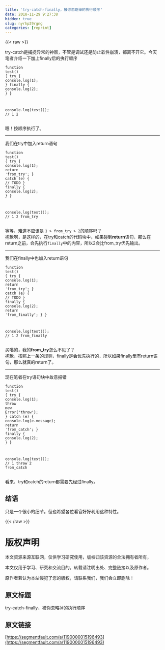```yaml
---
title: 'try-catch-finally，被你忽略掉的执行顺序' 
date: 2018-11-29 9:27:38
hidden: true
slug: nyrhp29rgng
categories: [reprint]
---
```


{{< raw >}}

                    
<p>try-catch&#x662F;&#x6355;&#x6349;&#x5F02;&#x5E38;&#x7684;&#x795E;&#x5668;&#xFF0C;&#x4E0D;&#x7BA1;&#x662F;&#x8C03;&#x8BD5;&#x8FD8;&#x662F;&#x9632;&#x6B62;&#x8F6F;&#x4EF6;&#x5D29;&#x6E83;&#xFF0C;&#x90FD;&#x79BB;&#x4E0D;&#x5F00;&#x5B83;&#x3002;&#x4ECA;&#x5929;&#x7B14;&#x8005;&#x4ECB;&#x7ECD;&#x4E00;&#x4E0B;&#x52A0;&#x4E0A;finally&#x540E;&#x7684;&#x6267;&#x884C;&#x987A;&#x5E8F;</p>
<div class="widget-codetool" style="display:none;">
      <div class="widget-codetool--inner">
      <span class="selectCode code-tool" data-toggle="tooltip" data-placement="top" title="" data-original-title="&#x5168;&#x9009;"></span>
      <span type="button" class="copyCode code-tool" data-toggle="tooltip" data-placement="top" data-clipboard-text="function test() {
  try {
    console.log(1);
  } finally {
    console.log(2);
  }
}

console.log(test()); // 1 2" title="" data-original-title="&#x590D;&#x5236;"></span>
      <span type="button" class="saveToNote code-tool" data-toggle="tooltip" data-placement="top" title="" data-original-title="&#x653E;&#x8FDB;&#x7B14;&#x8BB0;"></span>
      </div>
      </div><pre class="javascript hljs"><code class="js"><span class="hljs-function"><span class="hljs-keyword">function</span> <span class="hljs-title">test</span>(<span class="hljs-params"></span>) </span>{
  <span class="hljs-keyword">try</span> {
    <span class="hljs-built_in">console</span>.log(<span class="hljs-number">1</span>);
  } <span class="hljs-keyword">finally</span> {
    <span class="hljs-built_in">console</span>.log(<span class="hljs-number">2</span>);
  }
}

<span class="hljs-built_in">console</span>.log(test()); <span class="hljs-comment">// 1 2</span></code></pre>
<p>&#x55EF;&#xFF01;&#x6309;&#x987A;&#x5E8F;&#x6267;&#x884C;&#x4E86;&#x3002;</p>
<hr>
<p>&#x6211;&#x4EEC;&#x5728;try&#x4E2D;&#x52A0;&#x5165;return&#x8BED;&#x53E5;</p>
<div class="widget-codetool" style="display:none;">
      <div class="widget-codetool--inner">
      <span class="selectCode code-tool" data-toggle="tooltip" data-placement="top" title="" data-original-title="&#x5168;&#x9009;"></span>
      <span type="button" class="copyCode code-tool" data-toggle="tooltip" data-placement="top" data-clipboard-text="function test() {
  try {
    console.log(1);
    return &apos;from_try&apos;;
  } catch (e) {
    // TODO
  } finally {
    console.log(2);
  }
}

console.log(test()); // 1 2 from_try" title="" data-original-title="&#x590D;&#x5236;"></span>
      <span type="button" class="saveToNote code-tool" data-toggle="tooltip" data-placement="top" title="" data-original-title="&#x653E;&#x8FDB;&#x7B14;&#x8BB0;"></span>
      </div>
      </div><pre class="javascript hljs"><code class="js"><span class="hljs-function"><span class="hljs-keyword">function</span> <span class="hljs-title">test</span>(<span class="hljs-params"></span>) </span>{
  <span class="hljs-keyword">try</span> {
    <span class="hljs-built_in">console</span>.log(<span class="hljs-number">1</span>);
    <span class="hljs-keyword">return</span> <span class="hljs-string">&apos;from_try&apos;</span>;
  } <span class="hljs-keyword">catch</span> (e) {
    <span class="hljs-comment">// TODO</span>
  } <span class="hljs-keyword">finally</span> {
    <span class="hljs-built_in">console</span>.log(<span class="hljs-number">2</span>);
  }
}

<span class="hljs-built_in">console</span>.log(test()); <span class="hljs-comment">// 1 2 from_try</span></code></pre>
<p>&#x7B49;&#x7B49;&#xFF0C;&#x96BE;&#x9053;&#x4E0D;&#x5E94;&#x8BE5;&#x662F; <code>1 &gt; from_try &gt; 2</code>&#x7684;&#x987A;&#x5E8F;&#x5417;&#xFF1F;<br>&#x62B1;&#x6B49;&#x554A;&#xFF0C;&#x662F;&#x8FD9;&#x6837;&#x7684;&#xFF0C;&#x5728;try&#x548C;catch&#x7684;&#x4EE3;&#x7801;&#x5757;&#x4E2D;&#xFF0C;&#x5982;&#x679C;&#x78B0;&#x5230;<strong>return</strong>&#x8BED;&#x53E5;&#xFF0C;&#x90A3;&#x4E48;&#x5728;return&#x4E4B;&#x524D;&#xFF0C;&#x4F1A;&#x5148;&#x6267;&#x884C;<code>finally</code>&#x4E2D;&#x7684;&#x5185;&#x5BB9;&#xFF0C;&#x6240;&#x4EE5;2&#x4F1A;&#x6BD4;from_try&#x4F18;&#x5148;&#x8F93;&#x51FA;&#x3002;</p>
<hr>
<p>&#x6211;&#x4EEC;&#x5728;finally&#x4E2D;&#x4E5F;&#x52A0;&#x5165;return&#x8BED;&#x53E5;</p>
<div class="widget-codetool" style="display:none;">
      <div class="widget-codetool--inner">
      <span class="selectCode code-tool" data-toggle="tooltip" data-placement="top" title="" data-original-title="&#x5168;&#x9009;"></span>
      <span type="button" class="copyCode code-tool" data-toggle="tooltip" data-placement="top" data-clipboard-text="function test() {
  try {
    console.log(1);
    return &apos;from_try&apos;;
  } catch (e) {
    // TODO
  } finally {
    console.log(2);
    return &apos;from_finally&apos;;
  }
}

console.log(test()); // 1 2 from_finally" title="" data-original-title="&#x590D;&#x5236;"></span>
      <span type="button" class="saveToNote code-tool" data-toggle="tooltip" data-placement="top" title="" data-original-title="&#x653E;&#x8FDB;&#x7B14;&#x8BB0;"></span>
      </div>
      </div><pre class="javascript hljs"><code class="js"><span class="hljs-function"><span class="hljs-keyword">function</span> <span class="hljs-title">test</span>(<span class="hljs-params"></span>) </span>{
  <span class="hljs-keyword">try</span> {
    <span class="hljs-built_in">console</span>.log(<span class="hljs-number">1</span>);
    <span class="hljs-keyword">return</span> <span class="hljs-string">&apos;from_try&apos;</span>;
  } <span class="hljs-keyword">catch</span> (e) {
    <span class="hljs-comment">// TODO</span>
  } <span class="hljs-keyword">finally</span> {
    <span class="hljs-built_in">console</span>.log(<span class="hljs-number">2</span>);
    <span class="hljs-keyword">return</span> <span class="hljs-string">&apos;from_finally&apos;</span>;
  }
}

<span class="hljs-built_in">console</span>.log(test()); <span class="hljs-comment">// 1 2 from_finally</span></code></pre>
<p>&#x4E70;&#x5676;&#x7684;&#xFF0C;&#x6211;&#x7684;<strong>from_try</strong>&#x600E;&#x4E48;&#x4E0D;&#x89C1;&#x4E86;&#xFF1F;<br>&#x62B1;&#x6B49;&#xFF0C;&#x6309;&#x7167;&#x4E0A;&#x4E00;&#x6761;&#x7684;&#x89C4;&#x5219;&#xFF0C;finally&#x662F;&#x4F1A;&#x4F18;&#x5148;&#x6267;&#x884C;&#x7684;&#xFF0C;&#x6240;&#x4EE5;&#x5982;&#x679C;finally&#x91CC;&#x6709;return&#x8BED;&#x53E5;&#xFF0C;&#x90A3;&#x4E48;&#x5C31;&#x771F;&#x7684;return&#x4E86;&#x3002;</p>
<hr>
<p>&#x73B0;&#x5728;&#x7B14;&#x8005;&#x5728;try&#x8BED;&#x53E5;&#x5757;&#x4E2D;&#x6545;&#x610F;&#x62A5;&#x9519;</p>
<div class="widget-codetool" style="display:none;">
      <div class="widget-codetool--inner">
      <span class="selectCode code-tool" data-toggle="tooltip" data-placement="top" title="" data-original-title="&#x5168;&#x9009;"></span>
      <span type="button" class="copyCode code-tool" data-toggle="tooltip" data-placement="top" data-clipboard-text="function test() {
  try {
    console.log(1);
    throw new Error(&apos;throw&apos;);
  } catch (e) {
    console.log(e.message);
    return &apos;from_catch&apos;;
  } finally {
    console.log(2);
  }
}

console.log(test()); // 1 throw 2 from_catch" title="" data-original-title="&#x590D;&#x5236;"></span>
      <span type="button" class="saveToNote code-tool" data-toggle="tooltip" data-placement="top" title="" data-original-title="&#x653E;&#x8FDB;&#x7B14;&#x8BB0;"></span>
      </div>
      </div><pre class="javascript hljs"><code class="js"><span class="hljs-function"><span class="hljs-keyword">function</span> <span class="hljs-title">test</span>(<span class="hljs-params"></span>) </span>{
  <span class="hljs-keyword">try</span> {
    <span class="hljs-built_in">console</span>.log(<span class="hljs-number">1</span>);
    <span class="hljs-keyword">throw</span> <span class="hljs-keyword">new</span> <span class="hljs-built_in">Error</span>(<span class="hljs-string">&apos;throw&apos;</span>);
  } <span class="hljs-keyword">catch</span> (e) {
    <span class="hljs-built_in">console</span>.log(e.message);
    <span class="hljs-keyword">return</span> <span class="hljs-string">&apos;from_catch&apos;</span>;
  } <span class="hljs-keyword">finally</span> {
    <span class="hljs-built_in">console</span>.log(<span class="hljs-number">2</span>);
  }
}

<span class="hljs-built_in">console</span>.log(test()); <span class="hljs-comment">// 1 throw 2 from_catch</span></code></pre>
<p>&#x770B;&#x6765;&#xFF0C;try&#x548C;catch&#x7684;return&#x90FD;&#x9700;&#x8981;&#x5148;&#x7ECF;&#x8FC7;finally&#x3002;</p>
<h2 id="articleHeader0">&#x7ED3;&#x8BED;</h2>
<p>&#x53EA;&#x662F;&#x4E00;&#x4E2A;&#x5F88;&#x5C0F;&#x7684;&#x7EC6;&#x8282;&#x3002;&#x4F46;&#x4E5F;&#x5E0C;&#x671B;&#x5404;&#x4F4D;&#x770B;&#x5B98;&#x597D;&#x597D;&#x5229;&#x7528;&#x8FD9;&#x79CD;&#x7279;&#x6027;&#x3002;</p>

                
{{< /raw >}}

# 版权声明
本文资源来源互联网，仅供学习研究使用，版权归该资源的合法拥有者所有，

本文仅用于学习、研究和交流目的。转载请注明出处、完整链接以及原作者。

原作者若认为本站侵犯了您的版权，请联系我们，我们会立即删除！

## 原文标题
try-catch-finally，被你忽略掉的执行顺序

## 原文链接
[https://segmentfault.com/a/1190000015196493](https://segmentfault.com/a/1190000015196493)

